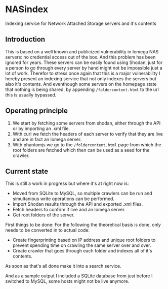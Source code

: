 NASindex
========

Indexing service for Network Attached Storage servers and it's contents

## Introduction

This is based on a well known and publicized vulnerability in Iomega NAS servers: no credential access out of the box. And this problem has been ignored for years.
These servers can be easily found using Shodan, just for a person to go through every server by hand might not be impossible just a lot of work.
Therefor to stress once again that this is a major vulnerability I hereby present an indexing service that not only indexes the servers but also it's contents. And eventhough some servers on the homepage state that nothing is being shared, by appending <code>/foldercontent.html</code> to the url this is usually bypassed.

## Operating principle

1. We start by fetching some servers from shodan, either through the API or by importing an .xml file.
2. With curl we fetch the headers of each server to verify that they are live and are in fact an Iomega server.
3. With phantomjs we go to the <code>/foldercontent.html</code> page from which the root folders are fetched which then can be used as a seed for the crawler.

## Current state

This is still a work in progress but where it's at right now is:
* Moved from SQLite to MySQL, so multiple crawlers can be run and simultanious write operations can be performed.
* Import Shodan results through the API and exported .xml files.
* Fetch headers to confirm if live and an Iomega server.
* Get root folders of the server.

First things to be done:
For the following the theoretical basis is done, only needs to be converted in to actual code:
* Create fingerprinting based on IP address and unique root folders to prevent spending time on crawling the same server over and over.
* Create crawler that goes through each folder and indexes all of it's contents.

As soon as that's all done make it into a search service.

And as a sample output I included a SQLite database from just before I switched to MySQL, some hosts might not be live anymore.

